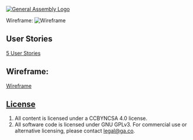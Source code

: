 [![General Assembly Logo](https://camo.githubusercontent.com/1a91b05b8f4d44b5bbfb83abac2b0996d8e26c92/687474703a2f2f692e696d6775722e636f6d2f6b6538555354712e706e67)](https://generalassemb.ly/education/web-development-immersive)

Wireframe:
![Wireframe](wireframe.jpg "Wireframe")


## User Stories
[5 User Stories](https://www.evernote.com/l/AUCS4safzslABoAwJb6duONcc8rbzzvRsaw)

## Wireframe:
[Wireframe](wireframe-sport.png)



## [License](LICENSE)

1.  All content is licensed under a CC­BY­NC­SA 4.0 license.
1.  All software code is licensed under GNU GPLv3. For commercial use or
    alternative licensing, please contact legal@ga.co.
